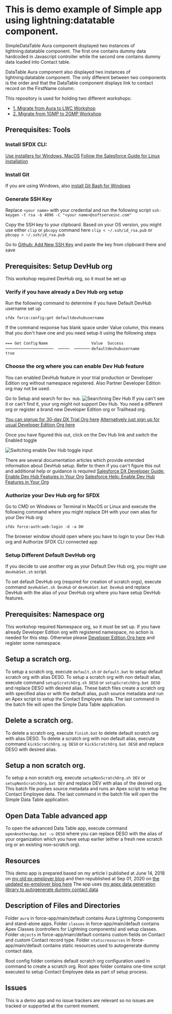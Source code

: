 # This is demo example of Simple app using lightning:datatable component.
SimpleDataTable Aura component displayed two instances of lightning:datatable component.
The first one contains dummy data hardcoded in Javascript controller while the second one contains dummy data loaded into Contact table.

DataTable Aura component also displayed two instances of lightning:datatable component.
The only different between two components is the order and that the DataTable component displays link to contact record on the FirstName column.

This repository is used for holding two different workshops:
 - [1. Migrate from Aura to LWC Workshop](Guide.md)
 - [2. Migrate from 1GMP to 2GMP Workshop](2gmp-workshop/Guide.md)

## Prerequisites: Tools

### Install SFDX CLI:
[Use installers for Windows, MacOS](https://developer.salesforce.com/tools/sfdxcli)
[Follow the Salesforce Guide for Linux installation](https://developer.salesforce.com/docs/atlas.en-us.sfdx_setup.meta/sfdx_setup/sfdx_setup_install_cli.htm)

### Install Git
If you are using Windows, also [install Git Bash for Windows](https://gitforwindows.org/)

### Generate SSH Key

Replace `<your name>` with your credential and run the following script 
`ssh-keygen -t rsa -b 4096 -C "<your name>@softserveinc.com"`

Copy the SSH key to your clipboard. Based on your OS version, you might use either `clip` or `pbcopy` command here
`clip < ~/.ssh/id_rsa.pub` or `pbcopy < ~/.ssh/id_rsa.pub`


Go to [Github: Add New SSH Key](https://github.com/settings/ssh/new)
and paste the key from clipboard there and save

## Prerequisites: Setup DevHub org

This workshop required DevHub org, so it must be set up

### Verify if you have already a Dev Hub org setup

Run the following command to determine if you have Default DevHub username set up

`sfdx force:config:get defaultdevhubusername`

If the command response has blank space under Value column, this means that you don't have one and you need setup it using the following steps

`=== Get Config`
`Name                   Value  Success`
`─────────────────────  ─────  ───────`
`defaultdevhubusername         true`

### Choose the org where you can enable Dev Hub feature

You can enabled DevHub feature in your trial production or Developer Edition org without namespace registered. Also Partner Developer Edition org may not be used.

Go to Setup and search for `Dev Hub`.
![Searchning `Dev Hub`](https://github.com/bdovhan/SimpleDataTableApp/blob/master/SimpleDataTable/2gmp-workshop/DevHub.png?raw=true)
If you can't see it or can't find it, your org might not support Dev Hub. You need a different org or register a brand new Developer Edition org or Trailhead org.

[You can signup for 30-day DX Trial Org here](https://developer.salesforce.com/promotions/orgs/dx-signup)
[Alternatively just sign up for usual Developer Edition Org here](https://developer.salesforce.com/signup)

Once you have figured this out, click on the Dev Hub link and switch the Enabled toggle 

![Switching enable Dev Hub toggle input](https://github.com/bdovhan/SimpleDataTableApp/blob/master/SimpleDataTable/2gmp-workshop/DevHub.gif?raw=true)

There are several documentation articles which provide extended information about DevHub setup. Refer to them if you can't figure this out and additional help or guidance is required
[Salesforce DX Developer Guide: Enable Dev Hub Features in Your Org](https://developer.salesforce.com/docs/atlas.en-us.230.0.sfdx_dev.meta/sfdx_dev/sfdx_setup_enable_devhub.htm)
[Salesforce Help: Enable Dev Hub Features in Your Org](https://help.salesforce.com/articleView?id=sfdx_setup_enable_devhub.htm&type=0)

### Authorize your Dev Hub org for SFDX

Go to CMD on Windows or Terminal in MacOS or Linux and execute the following command where you might replace DH with your own alias for your Dev Hub org

`sfdx force:auth:web:login -d -a DH` 

The browser window should open where you have to login to your Dev Hub org and Authorize SFDX CLI connected app

### Setup Different Default DevHub org

If you decide to use another org as your Default Dev Hub org, you might use `devHubSet.sh` script.

To set default DevHub org (required for creation of scratch orgs), execute command `devHubSet.sh DevHub` or `devHubSet.bat DevHub` and replace DevHub with the alias of your DevHub org where you have setup DevHub features.

## Prerequisites: Namespace org

This workshop required Namespace org, so it must be set up.
If you have already Developer Edition org with registered namespace, no action is needed for this step.
Otherwise please [Developer Edition Org here](https://developer.salesforce.com/signup) and register some namespace.

## Setup a scratch org.
To setup a scratch org, execute `default.sh` or `default.bat` to setup default scratch org with alias DESO.
To setup a scratch org with non default alias, execute command `setupScratchOrg.sh DESO` or `setupScratchOrg.bat DESO` and replace DESO with desired alias.
These batch files create a scratch org with specified alias or with the default alias, push source metadata and run an Apex script to setup the Contact Employee data.
The last command in the batch file will open the Simple Data Table application.

## Delete a scratch org.
To delete a scratch org, execute `finish.bat` to delete default scratch org with alias DESO.
To delete a scratch org with non default alias, execute command `kickScratchOrg.sg DESO` or `kickScratchOrg.bat DESO` and replace DESO with desired alias.

## Setup a non scratch org.
To setup a non scratch org, execute `setupNonScratchOrg.sh DEV` or `setupNonScratchOrg.bat DEV` and replace DEV with alias of the desired org.
This batch file pushes source metadata and runs an Apex script to setup the Contact Employee data.
The last command in the batch file will open the Simple Data Table application.

## Open Data Table advanced app
To open the advanced Data Table app, execute command `openAnotherApp.bat -u DESO` where you can replace DESO with the alias of your organization which you have setup earlier (either a fresh new scratch org or an existing non-scratch org).

## Resources
This demo app is prepared based on my article I published at June 14, 2018 on [my old ex-employer blog](https://corevalue.net/using-lightning-promises/) and then republished at Sep 01, 2020 on [the updated ex-employer blog here](https://www.avenga.com/magazine/using-lightning-promises/)
The app uses [my apex data generation library to autogenerate dummy contact data](https://patlatus.wordpress.com/2018/05/02/apex-data-generation-library/)

## Description of Files and Directories
Folder `aura` in force-app/main/default contains Aura Lightning Components and stand-alone apps.
Folder `classes` in force-app/main/default contains Apex Classes (controllers for Lightning components) and setup classes.
Folder `objects` in force-app/main/default contains custom fields on Contact and custom Contact record type.
Folder `staticresources` in force-app/main/default contains static resources used to autogenerate dummy contact data.

Root config folder contains default scratch org configuration used in command to create a scratch org.
Root apex folder contains one-time script executed to setup Contact Employee data as part of setup process.

## Issues
This is a demo app and no issue trackers are relevant so no issues are tracked or supported at the current moment.
